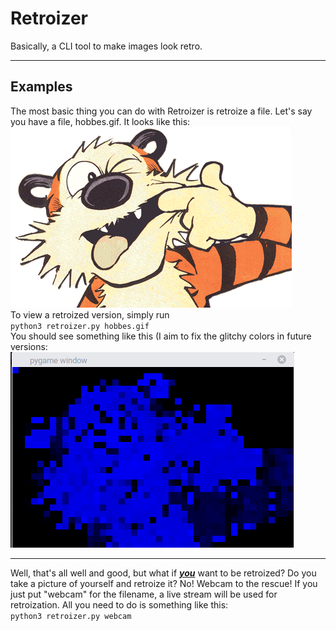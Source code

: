 # Retroizer
Basically, a CLI tool to make images look retro.<br/>
<hr/>
<h2 id="examples">Examples</h2>
The most basic thing you can do with Retroizer is
retroize a file. Let's say you have a file, hobbes.gif.
It looks like this:<br/>
<img src="hobbes.gif"/><br/>
To view a retroized version, simply run<br/>
<code>python3 retroizer.py hobbes.gif</code><br/>
You should see something like this (I aim to fix the glitchy colors in future versions:<br/>
<img src="retro_hobbes.png"/><br/>
<hr/>
Well, that's all well and good, but what if <u><i><b>you</b></i></u>
want to be retroized? Do you take a picture of
yourself and retroize it? No! Webcam to the rescue!
If you just put "webcam" for the filename, a
live stream will be used for retroization.
All you need to do is something like this:<br/>
<code>python3 retroizer.py webcam</code></br/>

